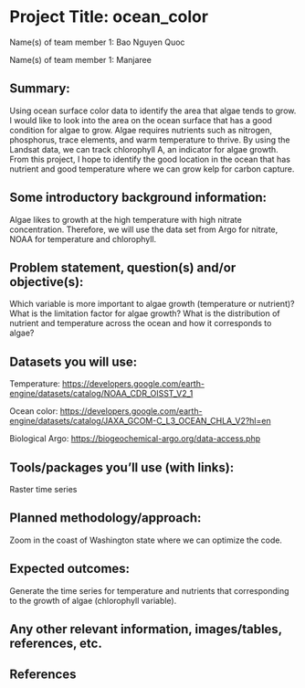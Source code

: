 # Project Title: ocean_color


Name(s) of team member 1: Bao Nguyen Quoc

Name(s) of team member 1: Manjaree


## Summary: 
Using ocean surface color data to identify the area that algae tends to grow.
I would like to look into the area on the ocean surface that has a good condition for algae to grow. Algae requires nutrients such as nitrogen, phosphorus, trace elements, and warm temperature to thrive. By using the Landsat data, we can track chlorophyll A, an indicator for algae growth. From this project, I hope to identify the good location in the ocean that has nutrient and good temperature where we can grow kelp for carbon capture. 


## Some introductory background information: 
Algae likes to growth at the high temperature with high nitrate concentration. Therefore, we will use the data set from Argo for nitrate, NOAA for temperature and chlorophyll.

## Problem statement, question(s) and/or objective(s): 
Which variable is more important to algae growth (temperature or nutrient)? What is the limitation factor for algae growth? What is the distribution of nutrient and temperature across the ocean and how it corresponds to algae?

## Datasets you will use:
Temperature: https://developers.google.com/earth-engine/datasets/catalog/NOAA_CDR_OISST_V2_1 

Ocean color: https://developers.google.com/earth-engine/datasets/catalog/JAXA_GCOM-C_L3_OCEAN_CHLA_V2?hl=en

Biological Argo: https://biogeochemical-argo.org/data-access.php

## Tools/packages you’ll use (with links): 
Raster time series

## Planned methodology/approach: 
Zoom in the coast of Washington state where we can optimize the code.

## Expected outcomes: 
Generate the time series for temperature and nutrients that corresponding to the growth of algae (chlorophyll variable).

## Any other relevant information, images/tables, references, etc.

## References
